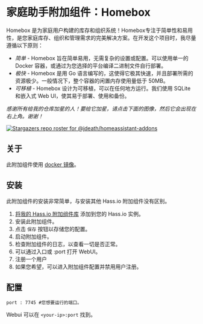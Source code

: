 # 家庭助手附加组件：Homebox

Homebox 是为家庭用户构建的库存和组织系统！Homebox专注于简单性和易用性，是您家庭库存、组织和管理需求的完美解决方案。在开发这个项目时，我尽量遵循以下原则：

- _简单_ - Homebox 旨在简单易用，无需复杂的设置或配置。可以使用单一的 Docker 容器，或通过为您选择的平台编译二进制文件自行部署。
- _极快_ - Homebox 是用 Go 语言编写的，这使得它极其快速，并且部署所需的资源极少。一般情况下，整个容器的闲置内存使用量低于 50MB。
- _可移植_ - Homebox 设计为可移植，可以在任何地方运行。我们使用 SQLite 和嵌入式 Web UI，使其易于部署、使用和备份。

_感谢所有给我的仓库加星的人！要给它加星，请点击下面的图像，然后它会出现在右上角。谢谢！_

[![Stargazers repo roster for @jdeath/homeassistant-addons](https://reporoster.com/stars/jdeath/homeassistant-addons)](https://github.com/jdeath/homeassistant-addons/stargazers)

## 关于

此附加组件使用 [docker 镜像](https://github.com/sysadminsmedia/homebox)。

## 安装

此附加组件的安装非常简单，与安装其他 Hass.io 附加组件没有区别。

1. [将我的 Hass.io 附加组件库][repository] 添加到您的 Hass.io 实例。
1. 安装此附加组件。
1. 点击 `保存` 按钮以存储您的配置。
1. 启动附加组件。
1. 检查附加组件的日志，以查看一切是否正常。
1. 可以通过入口或 <your-ip>:port 打开 WebUI。
1. 注册一个用户
1. 如果您希望，可以进入附加组件配置并禁用用户注册。

## 配置

```
port : 7745 #您想要运行的端口。
```

Webui 可以在 `<your-ip>:port` 找到。

[repository]: https://github.com/jdeath/homeassistant-addons